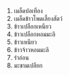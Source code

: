 1. เมล็ดปอเทือง
2. เมล็ดข้าวโพดเลี้ยงสัตว์
3. ข้าวเปลือกเหนียว
4. ข้าวเปลือกหอมมะลิ
5. ข้าวเหนียว
6. ข้าวจ้าวหอมมะลิ
7. รำอ่อน
8. มะขามเปลียก
